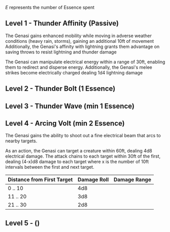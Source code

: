 *E* represents the number of Essence spent
## Level 1 -  Thunder Affinity (Passive)
The Genasi gains enhanced mobility while moving in adverse weather conditions (heavy rain, storms),  gaining an additional 10ft of movement
Additionally, the Genasi's affinity with lightning grants them advantage on saving throws to resist lightning and thunder damage

The Genasi can manipulate electrical energy within a range of 30ft, enabling them to redirect and disperse energy. Additionally, the Genasi's melee strikes become electrically charged dealing 1d4 lightning damage
## Level 2 - Thunder Bolt (1 Essence)

## Level 3 - Thunder Wave (min 1 Essence)

## Level 4 - Arcing Volt (min 2 Essence)
The Genasi gains the ability to shoot out a fine electrical beam that arcs to nearby targets.

As an action, the Genasi can target a creature within 60ft, dealing 4d8 electrical damage. The attack chains to each target within 30ft of the first, dealing (4-x)d8 damage to each target where x is the number of 10ft intervals between the first and next target.

| Distance from First Target | Damage Roll | Damage Range |
| ---- | ---- | ---- |
| 0 .. 10 | 4d8 |  |
| 11 .. 20 | 3d8 |  |
| 21 .. 30 | 2d8 |  |

## Level 5 - ()
